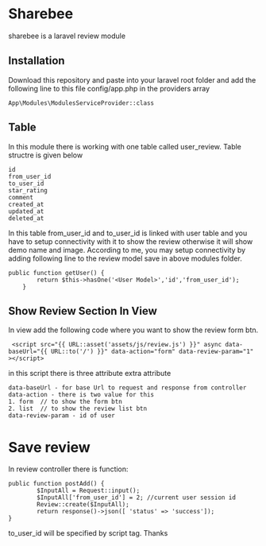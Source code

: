 # Sharebee
sharebee is a laravel review module

## Installation
Download this repository and paste into your laravel root folder and add the following line to this file <root folder> config/app.php
in the providers array

```
App\Modules\ModulesServiceProvider::class
```
## Table
In this module there is working with one table called user_review. Table structre is given below

```
id
from_user_id
to_user_id
star_rating
comment
created_at
updated_at
deleted_at
```

In this table from_user_id and to_user_id is linked with user table and you have to setup connectivity with it to show the review otherwise it will show demo name and image. According to me, you may setup connectivity by adding following line to the review model save in above modules folder.
```
public function getUser() {
        return $this->hasOne('<User Model>','id','from_user_id');
    }
```

## Show Review Section In View

In view add the following code where you want to show the review form btn. 
```
 <script src="{{ URL::asset('assets/js/review.js') }}" async data-baseUrl="{{ URL::to('/') }}" data-action="form" data-review-param="1" ></script>
```

in this script there is three attribute extra attribute
```
data-baseUrl - for base Url to request and response from controller
data-action - there is two value for this 
1. form  // to show the form btn
2. list  // to show the review list btn
data-review-param - id of user 
```

# Save review
In review controller there is function:
```
public function postAdd() {
        $InputAll = Request::input();
        $InputAll['from_user_id'] = 2; //current user session id
        Review::create($InputAll);
        return response()->json([ 'status' => 'success']);
}
```

to_user_id will be specified by script tag.
Thanks
